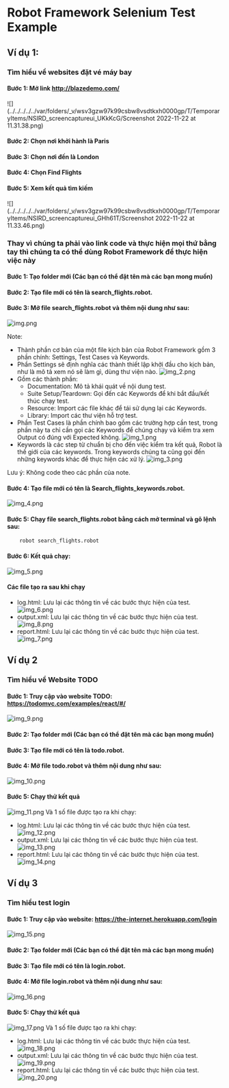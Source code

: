 # Robot Framework Selenium Test Example

## Ví dụ 1:

### Tìm hiểu về websites đặt vé máy bay

#### Bước 1: Mở link http://blazedemo.com/
![](../../../../../var/folders/_v/wsv3gzw97k99csbw8vsdtkxh0000gp/T/TemporaryItems/NSIRD_screencaptureui_UKkKcG/Screenshot 2022-11-22 at 11.31.38.png)
#### Bước 2: Chọn nơi khởi hành là Paris
#### Bước 3: Chọn nơi đến là London
#### Bước 4: Chọn Find Flights
#### Bước 5: Xem kết quả tìm kiếm
![](../../../../../var/folders/_v/wsv3gzw97k99csbw8vsdtkxh0000gp/T/TemporaryItems/NSIRD_screencaptureui_GHh61T/Screenshot 2022-11-22 at 11.33.46.png)

### Thay vì chúng ta phải vào link code và thực hiện mọi thứ bằng tay thì chúng ta có thể dùng Robot Framework để thực hiện việc này

#### Bước 1: Tạo folder mới (Các bạn có thể đặt tên mà các bạn mong muốn)
#### Bước 2: Tạo file mới có tên là search_flights.robot.
#### Bước 3: Mở file search_flights.robot và thêm nội dung như sau:

![img.png](img.png)

Note:
- Thành phần cơ bản của một file kịch bản của Robot Framework gồm 3 phần chính: Settings, Test Cases và Keywords.
- Phần Settings sẽ định nghĩa các thành thiết lập khởi đầu cho kịch bản, như là mô tả xem nó sẽ làm gì, dùng thư viện nào.
![img_2.png](img_2.png)
- Gồm các thành phần:
  - Documentation: Mô tả khái quát về nội dung test.
  - Suite Setup/Teardown: Gọi đến các Keywords để khi bắt đầu/kết thúc chạy test.
  - Resource: Import các file khác để tái sử dụng lại các Keywords.
  - Library: Import các thư viện hỗ trợ test.
- Phần Test Cases là phần chính bao gồm các trường hợp cần test, trong phần này ta chỉ cần gọi các Keywords để chúng chạy và kiểm tra xem Output có đúng với Expected không.
![img_1.png](img_1.png)
- Keywords là các step từ chuẩn bị cho đến việc kiểm tra kết quả, Robot là thế giới của các keywords. Trong keywords chúng ta cũng gọi đến những keywords khác để thực hiện các xử lý.
![img_3.png](img_3.png)

Lưu ý: Không code theo các phần của note.

#### Bước 4: Tạo file mới có tên là Search_flights_keywords.robot.
![img_4.png](img_4.png)
#### Bước 5: Chạy file search_flights.robot bằng cách mở terminal và gõ lệnh sau:
```angular2html
    robot search_flights.robot
```
#### Bước 6: Kết quả chạy:
![img_5.png](img_5.png)

#### Các file tạo ra sau khi chạy
- log.html: Lưu lại các thông tin về các bước thực hiện của test.
![img_6.png](img_6.png)
- output.xml: Lưu lại các thông tin về các bước thực hiện của test.
![img_8.png](img_8.png)
- report.html: Lưu lại các thông tin về các bước thực hiện của test.
![img_7.png](img_7.png)

## Ví dụ 2

### Tìm hiểu về Website TODO
#### Bước 1: Truy cập vào website TODO: https://todomvc.com/examples/react/#/
![img_9.png](img_9.png)
#### Bước 2: Tạo folder mới (Các bạn có thể đặt tên mà các bạn mong muốn)
#### Bước 3: Tạo file mới có tên là todo.robot.
#### Bước 4: Mở file todo.robot và thêm nội dung như sau:
![img_10.png](img_10.png)
#### Bước 5: Chạy thử kết quả
![img_11.png](img_11.png)
Và 1 số file được tạo ra khi chạy:
- log.html: Lưu lại các thông tin về các bước thực hiện của test.
![img_12.png](img_12.png)
- output.xml: Lưu lại các thông tin về các bước thực hiện của test.
![img_13.png](img_13.png)
- report.html: Lưu lại các thông tin về các bước thực hiện của test.
![img_14.png](img_14.png)

## Ví dụ 3
### Tìm hiểu test login 
#### Bước 1: Truy cập vào website: https://the-internet.herokuapp.com/login
![img_15.png](img_15.png)
#### Bước 2: Tạo folder mới (Các bạn có thể đặt tên mà các bạn mong muốn)
#### Bước 3: Tạo file mới có tên là login.robot.
#### Bước 4: Mở file login.robot và thêm nội dung như sau:
![img_16.png](img_16.png)
#### Bước 5: Chạy thử kết quả
![img_17.png](img_17.png)
Và 1 số file được tạo ra khi chạy:
- log.html: Lưu lại các thông tin về các bước thực hiện của test.
![img_18.png](img_18.png)
- output.xml: Lưu lại các thông tin về các bước thực hiện của test.
![img_19.png](img_19.png)
- report.html: Lưu lại các thông tin về các bước thực hiện của test.
![img_20.png](img_20.png)

